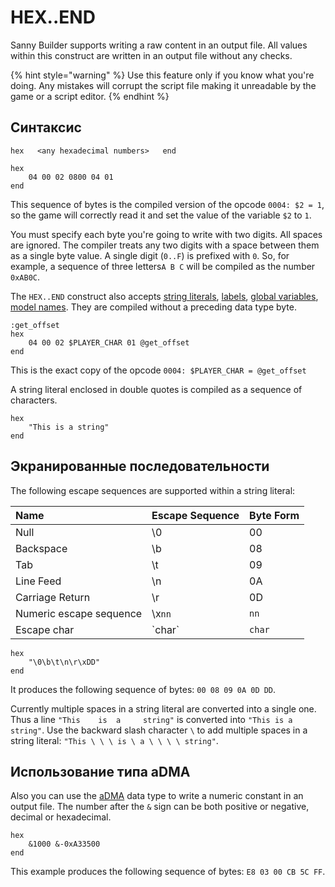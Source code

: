 # HEX..END

Sanny Builder supports writing a raw content in an output file. All values within this construct are written in an output file without any checks.

{% hint style="warning" %}
Use this feature only if you know what you're doing. Any mistakes will corrupt the script file making it unreadable by the game or a script editor.
{% endhint %}

## Синтаксис

`hex  
<any hexadecimal numbers>  
end`

```text
hex
    04 00 02 0800 04 01
end
```

This sequence of bytes is the compiled version of the opcode `0004: $2 = 1`, so the game will correctly read it and set the value of the variable `$2` to `1`.

You must specify each byte you're going to write with two digits. All spaces are ignored. The compiler treats any two digits with a space between them as a single byte value. A single digit \(`0..F`\) is prefixed with `0`. So, for example, a sequence of three letters`A B C` will be compiled as the number `0xAB0C`.

The `HEX..END` construct also accepts [string literals](data-types.md#string-literals), [labels](data-types.md#labels), [global variables](variables.md#global-variables), [model names](data-types.md#model-names). They are compiled without a preceding data type byte.

```text
:get_offset
hex
    04 00 02 $PLAYER_CHAR 01 @get_offset
end
```

This is the exact copy of the opcode `0004: $PLAYER_CHAR = @get_offset`

A string literal enclosed in double quotes is compiled as a sequence of characters.

```text
hex
    "This is a string"
end
```

## Экранированные последовательности

The following escape sequences are supported within a string literal:

| Name | Escape Sequence | Byte Form |
| :--- | :--- | :--- |
| Null  | \0 | 00 |
| Backspace | \b | 08 |
| Tab | \t | 09 |
| Line Feed | \n | 0A |
| Carriage Return | \r | 0D |
| Numeric escape sequence | \x`nn` | `nn` |
| Escape char | \`char` | `char` |

```text
hex
    "\0\b\t\n\r\xDD"
end
```

It produces the following sequence of bytes: `00 08 09 0A 0D DD`.

Currently multiple spaces in a string literal are converted into a single one. Thus a line `"This    is  a     string"` is converted into `"This is a string"`. Use the backward slash character `\` to add multiple spaces in a string literal: `"This \ \ \ is \ a \ \ \ \ string"`.

## Использование типа aDMA

Also you can use the [aDMA](data-types.md#variables) data type to write a numeric constant in an output file. The number after the `&` sign can be both positive or negative, decimal or hexadecimal.

```text
hex
    &1000 &-0xA33500 
end
```

This example produces the following sequence of bytes: `E8 03 00 CB 5C FF`.

